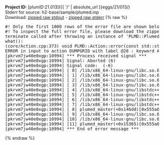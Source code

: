 **Project ID:** [plumID:21.013]({{ '/' | absolute_url }}eggs/21/013/)  
Stderr for source:  h2-base/sample/plumed.inp   
Download: [zipped raw stdout](plumed.inp.plumed_master.stdout.txt.zip) - [zipped raw stderr](plumed.inp.plumed_master.stderr.txt.zip) 
{% raw %}
<pre>
#! Only the first 1000 rows of the error file are shown below
#! To inspect the full error file, please download the zipped raw stderr file above
terminate called after throwing an instance of 'PLMD::Plumed::ExceptionError'
what():
(core/Action.cpp:373) void PLMD::Action::error(const std::string&) const
ERROR in input to action DUMPGRID with label @28 : keyword ARG is compulsory for this action
[pkrvm7jw40e0xgp:10994] *** Process received signal ***
[pkrvm7jw40e0xgp:10994] Signal: Aborted (6)
[pkrvm7jw40e0xgp:10994] Signal code:  (-6)
[pkrvm7jw40e0xgp:10994] [ 0] /lib/x86_64-linux-gnu/libc.so.6(+0x45330)[0x7fed83045330]
[pkrvm7jw40e0xgp:10994] [ 1] /lib/x86_64-linux-gnu/libc.so.6(pthread_kill+0x11c)[0x7fed8309eb2c]
[pkrvm7jw40e0xgp:10994] [ 2] /lib/x86_64-linux-gnu/libc.so.6(gsignal+0x1e)[0x7fed8304527e]
[pkrvm7jw40e0xgp:10994] [ 3] /lib/x86_64-linux-gnu/libc.so.6(abort+0xdf)[0x7fed830288ff]
[pkrvm7jw40e0xgp:10994] [ 4] /lib/x86_64-linux-gnu/libstdc++.so.6(+0xa5ff5)[0x7fed834a5ff5]
[pkrvm7jw40e0xgp:10994] [ 5] /lib/x86_64-linux-gnu/libstdc++.so.6(+0xbb0da)[0x7fed834bb0da]
[pkrvm7jw40e0xgp:10994] [ 6] /lib/x86_64-linux-gnu/libstdc++.so.6(_ZSt10unexpectedv+0x0)[0x7fed834a5a55]
[pkrvm7jw40e0xgp:10994] [ 7] /lib/x86_64-linux-gnu/libstdc++.so.6(+0xa5a6f)[0x7fed834a5a6f]
[pkrvm7jw40e0xgp:10994] [ 8] plumed_master(+0x146dd)[0x555a0da456dd]
[pkrvm7jw40e0xgp:10994] [ 9] /lib/x86_64-linux-gnu/libc.so.6(+0x2a1ca)[0x7fed8302a1ca]
[pkrvm7jw40e0xgp:10994] [10] /lib/x86_64-linux-gnu/libc.so.6(__libc_start_main+0x8b)[0x7fed8302a28b]
[pkrvm7jw40e0xgp:10994] [11] plumed_master(+0x15365)[0x555a0da46365]
[pkrvm7jw40e0xgp:10994] *** End of error message ***
</pre>
{% endraw %}
